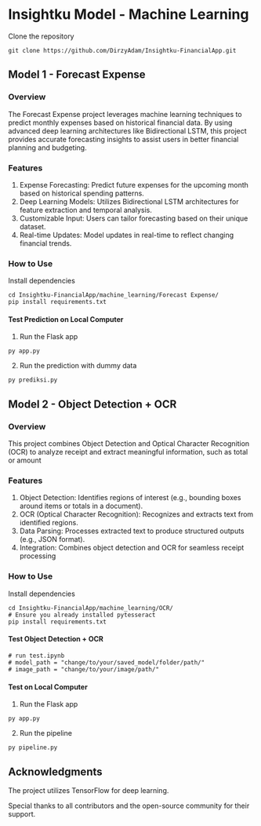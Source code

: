# Insightku Model - Machine Learning

Clone the repository
```
git clone https://github.com/DirzyAdam/Insightku-FinancialApp.git
```

## Model 1 - Forecast Expense

### Overview
The Forecast Expense project leverages machine learning techniques to predict monthly expenses based on historical financial data. By using advanced deep learning architectures like Bidirectional LSTM, this project provides accurate forecasting insights to assist users in better financial planning and budgeting.

### Features
1. Expense Forecasting: Predict future expenses for the upcoming month based on historical spending patterns.
2. Deep Learning Models: Utilizes Bidirectional LSTM architectures for feature extraction and temporal analysis.
3. Customizable Input: Users can tailor forecasting based on their unique dataset.
4. Real-time Updates: Model updates in real-time to reflect changing financial trends.

### How to Use
Install dependencies
```
cd Insightku-FinancialApp/machine_learning/Forecast Expense/
pip install requirements.txt
```

#### Test Prediction on Local Computer
1. Run the Flask app
```
py app.py
```
2. Run the prediction with dummy data
```
py prediksi.py
```

## Model 2 - Object Detection + OCR

### Overview
This project combines Object Detection and Optical Character Recognition (OCR) to analyze receipt and extract meaningful information, such as total or amount

### Features
1. Object Detection: Identifies regions of interest (e.g., bounding boxes around items or totals in a document).
2. OCR (Optical Character Recognition): Recognizes and extracts text from identified regions.
3. Data Parsing: Processes extracted text to produce structured outputs (e.g., JSON format).
4. Integration: Combines object detection and OCR for seamless receipt processing

### How to Use
Install dependencies
```
cd Insightku-FinancialApp/machine_learning/OCR/
# Ensure you already installed pytesseract
pip install requirements.txt
```

#### Test Object Detection + OCR
```
# run test.ipynb
# model_path = "change/to/your/saved_model/folder/path/"
# image_path = "change/to/your/image/path/"
```

#### Test on Local Computer
1. Run the Flask app
```
py app.py
```
2. Run the pipeline
```
py pipeline.py
```

## Acknowledgments
The project utilizes TensorFlow for deep learning.

Special thanks to all contributors and the open-source community for their support.
